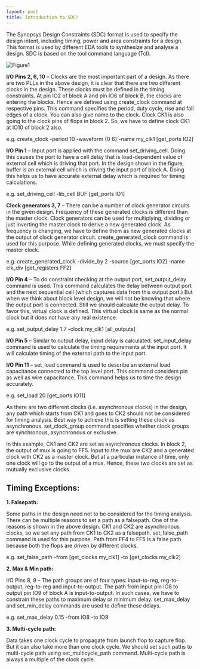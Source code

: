 ```yaml
---
layout: post
title: Introduction to SDC!
---
```


The Synopsys Design Constraints (SDC) format is used to specify the design intent, including timing, power and area constraints for a design. This format is used by different EDA tools to synthesize and analyse a design. SDC is based on the tool command language (Tcl).

![Figure1](http://www.signoffsemi.com/wp-content/uploads/2019/11/SDC_introduction-3.png)

**I/O Pins 2, 6, 10** – Clocks are the most important part of a design. As there are two PLLs in the above design, it is clear that there are two different clocks in the design. These clocks must be defined in the timing constraints. At pin IO2 of block A and pin IO6 of block B, the clocks are entering the blocks. Hence are defined using create_clock command at respective pins. This command specifies the period, duty cycle, rise and fall edges of a clock. You can also give name to the clock. Clock CK1 is also going to the clock pins of flops in block 2. So, we have to define clock CK1 at IO10 of block 2 also.

e.g. create_clock -period 10 -waveform {0 6} -name my_clk1 [get_ports IO2]

**I/O Pin 1** – Input port is applied with the command set_driving_cell. Doing this causes the port to have a cell delay that is load-dependent value of external cell which is driving that port. In the design shown in the figure, buffer is an external cell which is driving the input port of block A. Doing this helps us to have accurate external delay which is required for timing calculations.

e.g. set_driving_cell -lib_cell BUF [get_ports IO1]

**Clock generators 3, 7** – There can be a number of clock generator circuits in the given design. Frequency of these generated clocks is different than the master clock. Clock generators can be used for multiplying, dividing or just inverting the master clock to derive a new generated clock. As frequency is changing, we have to define them as new generated clocks at the output of clock generator circuit. create_generated_clock  command is used for this purpose. While defining generated clocks, we must specify the master clock.

e.g. create_generated_clock -divide_by 2 -source [get_ports IO2] -name clk_div [get_registers FF2]

**I/O Pin 4** – To do constraint checking at the output port, set_output_delay command is used. This command calculates the delay between output port and the next sequential cell (which captures data from this output port.) But when we think about block level design, we will not be knowing that where the output port is connected. Still we should calculate the output delay. To favor this, virtual clock is defined. This virtual clock is same as the normal clock but it does not have any real existence.

e.g. set_output_delay 1.7 -clock my_clk1 [all_outputs]

**I/O Pin 5** – Similar to output delay, input delay is calculated. set_input_delay command is used to calculate the timing requirements at the input port. It will calculate timing of the external path to the input port.

**I/O Pin 11** – set_load command is used to describe an external load capacitance connected to the top level port. This command considers pin as well as wire capacitance. This command helps us to time the design accurately.

e.g. set_load 20 [get_ports IO11]

As there are two different clocks (i.e. asynchronous clocks) in the design, any path which starts from CK1 and goes to CK2 should not be considered for timing analysis. Best way to achieve this is setting these clock as asynchronous. set_clock_group command specifies whether clock groups are synchronous, asynchronous or exclusive.

In this example, CK1 and CK2 are set as asynchronous clocks. In block 2, the output of mux is going to FF5. Input to the mux are CK2 and a generated clock with CK2 as a master clock. But at a particular instance of time, only one clock will go to the output of a mux. Hence, these two clocks are set as mutually exclusive clocks.

## Timing Exceptions:

**1. Falsepath:**

Some paths in the design need not to be considered for the timing analysis. There can be multiple reasons to set a path as a falsepath. One of the reasons is shown in the above design. CK1 and CK2 are asynchronous clocks, so we set any path from CK1 to CK2 as a falsepath. set_false_path command is used for this purpose. Path from FF4 to FF5 is a false path because both the flops are driven by different clocks.

e.g. set_false_path -from [get_clocks my_clk1] -to [get_clocks my_clk2]

**2. Max & Min path:**

I/O Pins 8, 9 – The path groups are of four types: input-to-reg, reg-to-output, reg-to-reg and input-to-output. The path from input pin IO8 to output pin IO9 of block A is input-to-output. In such cases, we have to constrain these paths to maximum delay or minimum delay. set_max_delay and set_min_delay commands are used to define these delays.

e.g. set_max_delay 0.15 -from IO8 -to IO9

**3. Multi-cycle path:**

Data takes one clock cycle to propagate from launch flop to capture flop. But it can also take more than one clock cycle. We should set such paths to multi-cycle path using set_multicycle_path command. Multi-cycle path is always a multiple of the clock cycle.

